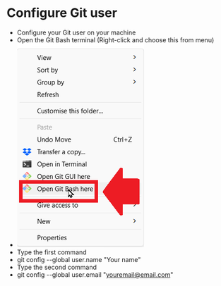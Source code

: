 # Configure Git user
- Configure your Git user on your machine
- Open the Git Bash terminal (Right-click and choose this from menu)
- ![alt text](../images/image010.png)
- Type the first command
- git config --global user.name "Your name"
- Type the second command
- git config --global user.email "youremail@email.com"